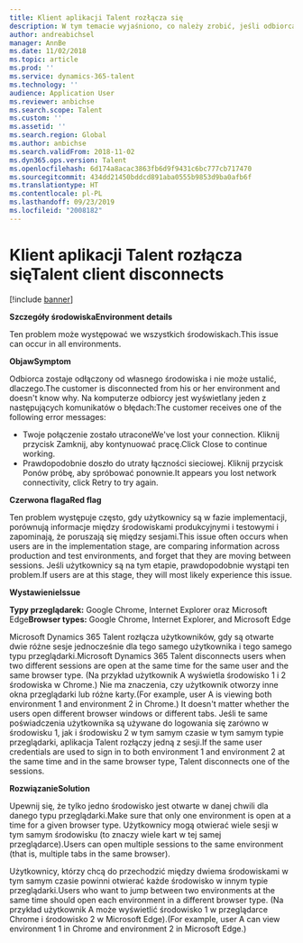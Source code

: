 ```yaml
---
title: Klient aplikacji Talent rozłącza się
description: W tym temacie wyjaśniono, co należy zrobić, jeśli odbiorca zostaje odłączony od własnego środowiska i nie może ustalić, dlaczego.
author: andreabichsel
manager: AnnBe
ms.date: 11/02/2018
ms.topic: article
ms.prod: ''
ms.service: dynamics-365-talent
ms.technology: ''
audience: Application User
ms.reviewer: anbichse
ms.search.scope: Talent
ms.custom: ''
ms.assetid: ''
ms.search.region: Global
ms.author: anbichse
ms.search.validFrom: 2018-11-02
ms.dyn365.ops.version: Talent
ms.openlocfilehash: 6d174a8acac3863fb6d9f9431c6bc777cb717470
ms.sourcegitcommit: 434dd21450bddcd891aba0555b9853d9ba0afb6f
ms.translationtype: HT
ms.contentlocale: pl-PL
ms.lasthandoff: 09/23/2019
ms.locfileid: "2008182"
---
```

# <a name="talent-client-disconnects"></a><span data-ttu-id="2b2a3-103">Klient aplikacji Talent rozłącza się</span><span class="sxs-lookup"><span data-stu-id="2b2a3-103">Talent client disconnects</span></span>

[!include [banner](includes/banner.md)]

<span data-ttu-id="2b2a3-104">**Szczegóły środowiska**</span><span class="sxs-lookup"><span data-stu-id="2b2a3-104">**Environment details**</span></span> 

<span data-ttu-id="2b2a3-105">Ten problem może występować we wszystkich środowiskach.</span><span class="sxs-lookup"><span data-stu-id="2b2a3-105">This issue can occur in all environments.</span></span>
 
<span data-ttu-id="2b2a3-106">**Objaw**</span><span class="sxs-lookup"><span data-stu-id="2b2a3-106">**Symptom**</span></span> 

<span data-ttu-id="2b2a3-107">Odbiorca zostaje odłączony od własnego środowiska i nie może ustalić, dlaczego.</span><span class="sxs-lookup"><span data-stu-id="2b2a3-107">The customer is disconnected from his or her environment and doesn't know why.</span></span> <span data-ttu-id="2b2a3-108">Na komputerze odbiorcy jest wyświetlany jeden z następujących komunikatów o błędach:</span><span class="sxs-lookup"><span data-stu-id="2b2a3-108">The customer receives one of the following error messages:</span></span>

- <span data-ttu-id="2b2a3-109">Twoje połączenie zostało utracone</span><span class="sxs-lookup"><span data-stu-id="2b2a3-109">We've lost your connection.</span></span> <span data-ttu-id="2b2a3-110">Kliknij przycisk Zamknij, aby kontynuować pracę.</span><span class="sxs-lookup"><span data-stu-id="2b2a3-110">Click Close to continue working.</span></span>
- <span data-ttu-id="2b2a3-111">Prawdopodobnie doszło do utraty łączności sieciowej. Kliknij przycisk Ponów próbę, aby spróbować ponownie.</span><span class="sxs-lookup"><span data-stu-id="2b2a3-111">It appears you lost network connectivity, click Retry to try again.</span></span>

<span data-ttu-id="2b2a3-112">**Czerwona flaga**</span><span class="sxs-lookup"><span data-stu-id="2b2a3-112">**Red flag**</span></span>

<span data-ttu-id="2b2a3-113">Ten problem występuje często, gdy użytkownicy są w fazie implementacji, porównują informacje między środowiskami produkcyjnymi i testowymi i zapominają, że poruszają się między sesjami.</span><span class="sxs-lookup"><span data-stu-id="2b2a3-113">This issue often occurs when users are in the implementation stage, are comparing information across production and test environments, and forget that they are moving between sessions.</span></span> <span data-ttu-id="2b2a3-114">Jeśli użytkownicy są na tym etapie, prawdopodobnie wystąpi ten problem.</span><span class="sxs-lookup"><span data-stu-id="2b2a3-114">If users are at this stage, they will most likely experience this issue.</span></span>

<span data-ttu-id="2b2a3-115">**Wystawienie**</span><span class="sxs-lookup"><span data-stu-id="2b2a3-115">**Issue**</span></span> 

<span data-ttu-id="2b2a3-116">**Typy przeglądarek:** Google Chrome, Internet Explorer oraz Microsoft Edge</span><span class="sxs-lookup"><span data-stu-id="2b2a3-116">**Browser types:** Google Chrome, Internet Explorer, and Microsoft Edge</span></span>

<span data-ttu-id="2b2a3-117">Microsoft Dynamics 365 Talent rozłącza użytkowników, gdy są otwarte dwie różne sesje jednocześnie dla tego samego użytkownika i tego samego typu przeglądarki.</span><span class="sxs-lookup"><span data-stu-id="2b2a3-117">Microsoft Dynamics 365 Talent disconnects users when two different sessions are open at the same time for the same user and the same browser type.</span></span> <span data-ttu-id="2b2a3-118">(Na przykład użytkownik A wyświetla środowisko 1 i 2 środowiska w Chrome.) Nie ma znaczenia, czy użytkownik otworzy inne okna przeglądarki lub różne karty.</span><span class="sxs-lookup"><span data-stu-id="2b2a3-118">(For example, user A is viewing both environment 1 and environment 2 in Chrome.) It doesn't matter whether the users open different browser windows or different tabs.</span></span> <span data-ttu-id="2b2a3-119">Jeśli te same poświadczenia użytkownika są używane do logowania się zarówno w środowisku 1, jak i środowisku 2 w tym samym czasie w tym samym typie przeglądarki, aplikacja Talent rozłączy jedną z sesji.</span><span class="sxs-lookup"><span data-stu-id="2b2a3-119">If the same user credentials are used to sign in to both environment 1 and environment 2 at the same time and in the same browser type, Talent disconnects one of the sessions.</span></span>

<span data-ttu-id="2b2a3-120">**Rozwiązanie**</span><span class="sxs-lookup"><span data-stu-id="2b2a3-120">**Solution**</span></span>

<span data-ttu-id="2b2a3-121">Upewnij się, że tylko jedno środowisko jest otwarte w danej chwili dla danego typu przeglądarki.</span><span class="sxs-lookup"><span data-stu-id="2b2a3-121">Make sure that only one environment is open at a time for a given browser type.</span></span> <span data-ttu-id="2b2a3-122">Użytkownicy mogą otwierać wiele sesji w tym samym środowisku (to znaczy wiele kart w tej samej przeglądarce).</span><span class="sxs-lookup"><span data-stu-id="2b2a3-122">Users can open multiple sessions to the same environment (that is, multiple tabs in the same browser).</span></span>

<span data-ttu-id="2b2a3-123">Użytkownicy, którzy chcą do przechodzić między dwiema środowiskami w tym samym czasie powinni otwierać każde środowisko w innym typie przeglądarki.</span><span class="sxs-lookup"><span data-stu-id="2b2a3-123">Users who want to jump between two environments at the same time should open each environment in a different browser type.</span></span> <span data-ttu-id="2b2a3-124">(Na przykład użytkownik A może wyświetlić środowisko 1 w przeglądarce Chrome i środowisko 2 w Microsoft Edge).</span><span class="sxs-lookup"><span data-stu-id="2b2a3-124">(For example, user A can view environment 1 in Chrome and environment 2 in Microsoft Edge.)</span></span>
